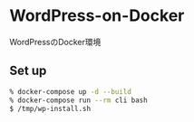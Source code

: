 # WordPress-on-Docker
WordPressのDocker環境

## Set up
```zsh
% docker-compose up -d --build
% docker-compose run --rm cli bash
$ /tmp/wp-install.sh
```
